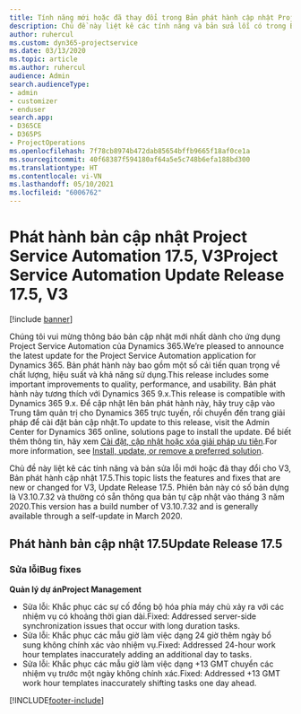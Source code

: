 ```yaml
---
title: Tính năng mới hoặc đã thay đổi trong Bản phát hành cập nhật Project Service Automation 17.5, Bản vá, V3
description: Chủ đề này liệt kê các tính năng và bản sửa lỗi có trong Bản phát hành cập nhật Project Service Automation 17.5, V3.
author: ruhercul
ms.custom: dyn365-projectservice
ms.date: 03/13/2020
ms.topic: article
ms.author: ruhercul
audience: Admin
search.audienceType:
- admin
- customizer
- enduser
search.app:
- D365CE
- D365PS
- ProjectOperations
ms.openlocfilehash: 7f78cb8974b472dab85654bffb9665f18af0ce1a
ms.sourcegitcommit: 40f68387f594180af64a5e5c748b6efa188bd300
ms.translationtype: HT
ms.contentlocale: vi-VN
ms.lasthandoff: 05/10/2021
ms.locfileid: "6006762"
---
```

# <a name="project-service-automation-update-release-175-v3"></a><span data-ttu-id="4267b-103">Phát hành bản cập nhật Project Service Automation 17.5, V3</span><span class="sxs-lookup"><span data-stu-id="4267b-103">Project Service Automation Update Release 17.5, V3</span></span>

[!include [banner](../includes/psa-now-project-operations.md)]

<span data-ttu-id="4267b-104">Chúng tôi vui mừng thông báo bản cập nhật mới nhất dành cho ứng dụng Project Service Automation của Dynamics 365.</span><span class="sxs-lookup"><span data-stu-id="4267b-104">We’re pleased to announce the latest update for the Project Service Automation application for Dynamics 365.</span></span> <span data-ttu-id="4267b-105">Bản phát hành này bao gồm một số cải tiến quan trọng về chất lượng, hiệu suất và khả năng sử dụng.</span><span class="sxs-lookup"><span data-stu-id="4267b-105">This release includes some important improvements to quality, performance, and usability.</span></span>  <span data-ttu-id="4267b-106">Bản phát hành này tương thích với Dynamics 365 9.x.</span><span class="sxs-lookup"><span data-stu-id="4267b-106">This release is compatible with Dynamics 365 9.x.</span></span> <span data-ttu-id="4267b-107">Để cập nhật lên bản phát hành này, hãy truy cập vào Trung tâm quản trị cho Dynamics 365 trực tuyến, rồi chuyển đến trang giải pháp để cài đặt bản cập nhật.</span><span class="sxs-lookup"><span data-stu-id="4267b-107">To update to this release, visit the Admin Center for Dynamics 365 online, solutions page to install the update.</span></span> <span data-ttu-id="4267b-108">Để biết thêm thông tin, hãy xem [Cài đặt, cập nhật hoặc xóa giải pháp ưu tiên](/power-platform/admin/install-remove-preferred-solution).</span><span class="sxs-lookup"><span data-stu-id="4267b-108">For more information, see [Install, update, or remove a preferred solution](/power-platform/admin/install-remove-preferred-solution).</span></span>

<span data-ttu-id="4267b-109">Chủ đề này liệt kê các tính năng và bản sửa lỗi mới hoặc đã thay đổi cho V3, Bản phát hành cập nhật 17.5.</span><span class="sxs-lookup"><span data-stu-id="4267b-109">This topic lists the features and fixes that are new or changed for V3, Update Release 17.5.</span></span> <span data-ttu-id="4267b-110">Phiên bản này có số bản dựng là V3.10.7.32 và thường có sẵn thông qua bản tự cập nhật vào tháng 3 năm 2020.</span><span class="sxs-lookup"><span data-stu-id="4267b-110">This version has a build number of V3.10.7.32 and is generally available through a self-update in March 2020.</span></span>


## <a name="update-release-175"></a><span data-ttu-id="4267b-111">Phát hành bản cập nhật 17.5</span><span class="sxs-lookup"><span data-stu-id="4267b-111">Update Release 17.5</span></span>

### <a name="bug-fixes"></a><span data-ttu-id="4267b-112">Sửa lỗi</span><span class="sxs-lookup"><span data-stu-id="4267b-112">Bug fixes</span></span>


<span data-ttu-id="4267b-113">**Quản lý dự án**</span><span class="sxs-lookup"><span data-stu-id="4267b-113">**Project Management**</span></span>

- <span data-ttu-id="4267b-114">Sửa lỗi: Khắc phục các sự cố đồng bộ hóa phía máy chủ xảy ra với các nhiệm vụ có khoảng thời gian dài.</span><span class="sxs-lookup"><span data-stu-id="4267b-114">Fixed: Addressed server-side synchronization issues that occur with long duration tasks.</span></span>
- <span data-ttu-id="4267b-115">Sửa lỗi: Khắc phục các mẫu giờ làm việc dạng 24 giờ thêm ngày bổ sung không chính xác vào nhiệm vụ.</span><span class="sxs-lookup"><span data-stu-id="4267b-115">Fixed: Addressed 24-hour work hour templates inaccurately adding an additional day to tasks.</span></span>
- <span data-ttu-id="4267b-116">Sửa lỗi: Khắc phục các mẫu giờ làm việc dạng +13 GMT chuyển các nhiệm vụ trước một ngày không chính xác.</span><span class="sxs-lookup"><span data-stu-id="4267b-116">Fixed: Addressed +13 GMT work hour templates inaccurately shifting tasks one day ahead.</span></span>



[!INCLUDE[footer-include](../includes/footer-banner.md)]